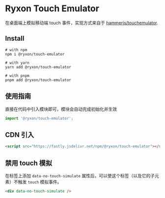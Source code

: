 # Ryxon Touch Emulator

在桌面端上模拟移动端 touch 事件，实现方式来自于 [hammerjs/touchemulator](https://github.com/hammerjs/touchemulator).

## Install

```shell
# with npm
npm i @ryxon/touch-emulator

# with yarn
yarn add @ryxon/touch-emulator

# with pnpm
pnpm add @ryxon/touch-emulator
```

## 使用指南

直接在代码中引入模块即可，模块会自动完成初始化并生效

```js
import '@ryxon/touch-emulator';
```

## CDN 引入

```html
<script src="https://fastly.jsdelivr.net/npm/@ryxon/touch-emulator"></script>
```

## 禁用 touch 模拟

在标签上添加 `data-no-touch-simulate` 属性后，可以使这个标签（以及它的子元素）不触发 `touch` 模拟事件。

```html
<div data-no-touch-simulate />
```
